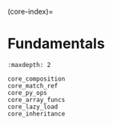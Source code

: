 (core-index)=
# Fundamentals

```{toctree}
:maxdepth: 2

core_composition
core_match_ref
core_py_ops
core_array_funcs
core_lazy_load
core_inheritance
```
